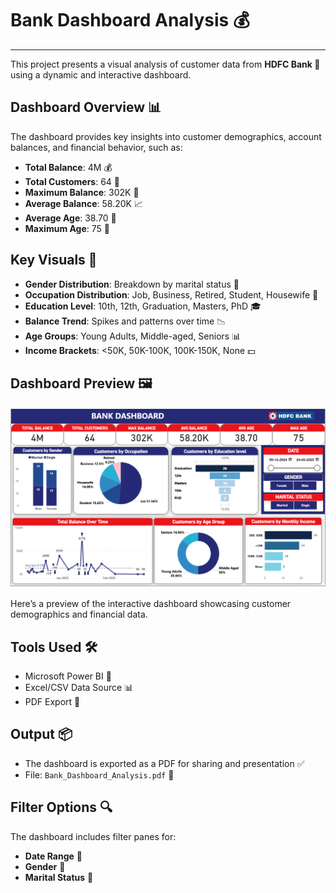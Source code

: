 # Bank Dashboard Analysis 💰
---
This project presents a visual analysis of customer data from **HDFC Bank 🏦** using a dynamic and interactive dashboard.

## Dashboard Overview 📊

The dashboard provides key insights into customer demographics, account balances, and financial behavior, such as:

- **Total Balance**: 4M 💰  
- **Total Customers**: 64 👥  
- **Maximum Balance**: 302K 🏦  
- **Average Balance**: 58.20K 📈  
- **Average Age**: 38.70 👶  
- **Maximum Age**: 75 👴  

## Key Visuals 📁

- **Gender Distribution**: Breakdown by marital status 🚻  
- **Occupation Distribution**: Job, Business, Retired, Student, Housewife 👔  
- **Education Level**: 10th, 12th, Graduation, Masters, PhD 🎓  
- **Balance Trend**: Spikes and patterns over time 📉  
- **Age Groups**: Young Adults, Middle-aged, Seniors 📊  
- **Income Brackets**: <50K, 50K-100K, 100K-150K, None 💵  

## Dashboard Preview 🖼️

![Bank Dashboard](images/bank_customer_analysis.png)

Here’s a preview of the interactive dashboard showcasing customer demographics and financial data.


## Tools Used 🛠️

- Microsoft Power BI 🧩  
- Excel/CSV Data Source 📊  
- PDF Export 📄  

## Output 📦

- The dashboard is exported as a PDF for sharing and presentation ✅  
- File: `Bank_Dashboard_Analysis.pdf` 📂  

## Filter Options 🔍

The dashboard includes filter panes for:
- **Date Range** 📅  
- **Gender** 🚻  
- **Marital Status** 💍  

